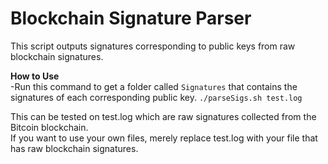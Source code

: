 # Blockchain Signature Parser
This script outputs signatures corresponding to public keys from raw blockchain signatures.   

**How to Use**  
-Run this command to get a folder called ```Signatures``` that contains the signatures of each corresponding public key.  ```./parseSigs.sh test.log```  

This can be tested on test.log which are raw signatures collected from the Bitcoin blockchain.  
If you want to use your own files, merely replace test.log with your file that has raw blockchain signatures.

